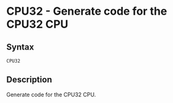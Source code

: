 # CPU32 - Generate code for the CPU32 CPU

## Syntax
```assembly
CPU32
```

## Description
Generate code for the CPU32 CPU.